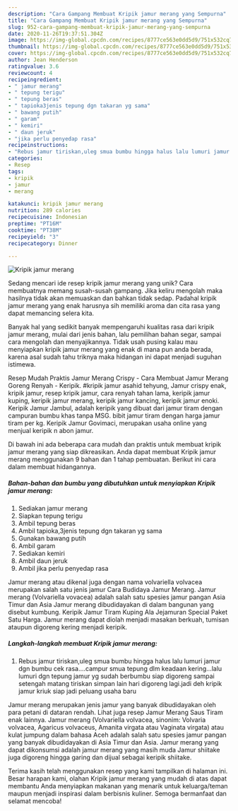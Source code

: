 ```yaml
---
description: "Cara Gampang Membuat Kripik jamur merang yang Sempurna"
title: "Cara Gampang Membuat Kripik jamur merang yang Sempurna"
slug: 952-cara-gampang-membuat-kripik-jamur-merang-yang-sempurna
date: 2020-11-26T19:37:51.304Z
image: https://img-global.cpcdn.com/recipes/8777ce563e0dd5d9/751x532cq70/kripik-jamur-merang-foto-resep-utama.jpg
thumbnail: https://img-global.cpcdn.com/recipes/8777ce563e0dd5d9/751x532cq70/kripik-jamur-merang-foto-resep-utama.jpg
cover: https://img-global.cpcdn.com/recipes/8777ce563e0dd5d9/751x532cq70/kripik-jamur-merang-foto-resep-utama.jpg
author: Jean Henderson
ratingvalue: 3.6
reviewcount: 4
recipeingredient:
- " jamur merang"
- " tepung terigu"
- " tepung beras"
- " tapioka3jenis tepung dgn takaran yg sama"
- " bawang putih"
- " garam"
- " kemiri"
- " daun jeruk"
- "jika perlu penyedap rasa"
recipeinstructions:
- "Rebus jamur tiriskan,uleg smua bumbu hingga halus lalu lumuri jamur dgn bumbu cek rasa....campur smua tepung dlm keadaan kering...lalu lumuri dgn tepung jamur yg sudah berbumbu siap digoreng sampai setengah matang tiriskan simpan lain hari digoreng lagi.jadi deh kripik jamur kriuk siap jadi peluang usaha baru"
categories:
- Resep
tags:
- kripik
- jamur
- merang

katakunci: kripik jamur merang 
nutrition: 289 calories
recipecuisine: Indonesian
preptime: "PT16M"
cooktime: "PT38M"
recipeyield: "3"
recipecategory: Dinner

---
```



![Kripik jamur merang](https://img-global.cpcdn.com/recipes/8777ce563e0dd5d9/751x532cq70/kripik-jamur-merang-foto-resep-utama.jpg)

Sedang mencari ide resep kripik jamur merang yang unik? Cara membuatnya memang susah-susah gampang. Jika keliru mengolah maka hasilnya tidak akan memuaskan dan bahkan tidak sedap. Padahal kripik jamur merang yang enak harusnya sih memiliki aroma dan cita rasa yang dapat memancing selera kita.

Banyak hal yang sedikit banyak mempengaruhi kualitas rasa dari kripik jamur merang, mulai dari jenis bahan, lalu pemilihan bahan segar, sampai cara mengolah dan menyajikannya. Tidak usah pusing kalau mau menyiapkan kripik jamur merang yang enak di mana pun anda berada, karena asal sudah tahu triknya maka hidangan ini dapat menjadi suguhan istimewa.

Resep Mudah Praktis Jamur Merang Crispy - Cara Membuat Jamur Merang Goreng Renyah - Keripik. #kripik jamur asahid tehyung, Jamur crispy enak, kripik jamur, resep kripik jamur, cara renyah tahan lama, keripik jamur kuping, keripik jamur merang, keripik jamur kancing, keripik jamur enoki. Keripik Jamur Jambul, adalah keripik yang dibuat dari jamur tiram dengan campuran bumbu khas tanpa MSG. bibit jamur tiram dengan harga jamur tiram per kg. Keripik Jamur Govimaci, merupakan usaha online yang menjual keripik n abon jamur.


Di bawah ini ada beberapa cara mudah dan praktis untuk membuat kripik jamur merang yang siap dikreasikan. Anda dapat membuat Kripik jamur merang menggunakan 9 bahan dan 1 tahap pembuatan. Berikut ini cara dalam membuat hidangannya.

<!--inarticleads1-->

##### Bahan-bahan dan bumbu yang dibutuhkan untuk menyiapkan Kripik jamur merang:

1. Sediakan  jamur merang
1. Siapkan  tepung terigu
1. Ambil  tepung beras
1. Ambil  tapioka,3jenis tepung dgn takaran yg sama
1. Gunakan  bawang putih
1. Ambil  garam
1. Sediakan  kemiri
1. Ambil  daun jeruk
1. Ambil jika perlu penyedap rasa


Jamur merang atau dikenal juga dengan nama volvariella volvacea merupakan salah satu jenis jamur Cara Budidaya Jamur Merang. Jamur merang (Volvariella vovacea) adalah salah satu spesies jamur pangan Asia Timur dan Asia Jamur merang dibudidayakan di dalam bangunan yang disebut kumbung. Keripik Jamur Tiram Kuping Ala Jejamuran Special Paket Satu Harga. Jamur merang dapat diolah menjadi masakan berkuah, tumisan ataupun digoreng kering menjadi keripik. 

<!--inarticleads2-->

##### Langkah-langkah membuat Kripik jamur merang:

1. Rebus jamur tiriskan,uleg smua bumbu hingga halus lalu lumuri jamur dgn bumbu cek rasa....campur smua tepung dlm keadaan kering...lalu lumuri dgn tepung jamur yg sudah berbumbu siap digoreng sampai setengah matang tiriskan simpan lain hari digoreng lagi.jadi deh kripik jamur kriuk siap jadi peluang usaha baru


Jamur merang merupakan jenis jamur yang banyak dibudidayakan oleh para petani di dataran rendah. Lihat juga resep Jamur Merang Saus Tiram enak lainnya. Jamur merang (Volvariella volvacea, sinonim: Volvaria volvacea, Agaricus volvaceus, Amanita virgata atau Vaginata virgata) atau kulat jumpung dalam bahasa Aceh adalah salah satu spesies jamur pangan yang banyak dibudidayakan di Asia Timur dan Asia. Jamur merang yang dapat dikonsumsi adalah jamur merang yang masih muda Jamur shiitake juga digoreng hingga garing dan dijual sebagai keripik shiitake. 

Terima kasih telah menggunakan resep yang kami tampilkan di halaman ini. Besar harapan kami, olahan Kripik jamur merang yang mudah di atas dapat membantu Anda menyiapkan makanan yang menarik untuk keluarga/teman maupun menjadi inspirasi dalam berbisnis kuliner. Semoga bermanfaat dan selamat mencoba!

